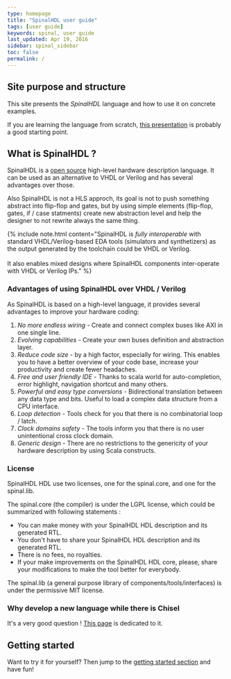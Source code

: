 ```yaml
---
type: homepage
title: "SpinalHDL user guide"
tags: [user guide]
keywords: spinal, user guide
last_updated: Apr 19, 2016
sidebar: spinal_sidebar
toc: false
permalink: /
---
```


## Site purpose and structure
This site presents the *SpinalHDL* language and how to use it on concrete examples.

If you are learning the language from scratch, [this presentation](/SpinalDoc/presentation/) is probably a good starting point.

## What is SpinalHDL ?
SpinalHDL is a [open source](https://github.com/SpinalHDL/SpinalHDL) high-level hardware description language. It can be used as an alternative to VHDL or Verilog and has several advantages over those.

Also SpinalHDL is not a HLS approch, its goal is not to push something abstract into flip-flop and gates, but by using simple elements (flip-flop, gates, if / case statments) create new abstraction level and help the designer to not rewrite always the same thing.

{% include note.html content="SpinalHDL is *fully interoperable* with standard VHDL/Verilog-based EDA tools (simulators and synthetizers) as the output generated by the toolchain could be VHDL or Verilog. <br/><br/>It also enables mixed designs where SpinalHDL components inter-operate with VHDL or Verilog IPs." %}

### Advantages of using SpinalHDL over VHDL / Verilog
As SpinalHDL is based on a high-level language, it provides several advantages to improve your hardware coding:

1. *No more endless wiring* - Create and connect complex buses like AXI in one single line.
1. *Evolving capabilities* - Create your own buses definition and abstraction layer.
1. *Reduce code size* - by a high factor, especially for wiring. This enables you to have a better overview of your code base, increase your productivity and create fewer headaches.
1. *Free and user friendly IDE* - Thanks to scala world for auto-completion, error highlight, navigation shortcut and many others.
1. *Powerful and easy type conversions* - Bidirectional translation between any data type and bits. Useful to load a complex data structure from a CPU interface.
1. *Loop detection* - Tools check for you that there is no combinatorial loop / latch.
1. *Clock domains safety* - The tools inform you that there is no user unintentional cross clock domain.
1. *Generic design* - There are no restrictions to the genericity of your hardware description by using Scala constructs.

### License
SpinalHDL HDL use two licenses, one for the spinal.core, and one for the spinal.lib.

The spinal.core (the compiler) is under the LGPL license, which could be summarized with following statements :

- You can make money with your SpinalHDL HDL description and its generated RTL.
- You don't have to share your SpinalHDL HDL description and its generated RTL.
- There is no fees, no royalties.
- If your make improvements on the SpinalHDL HDL core, please, share your modifications to make the tool better for everybody.

The spinal.lib (a general purpose library of components/tools/interfaces) is under the permissive MIT license.

### Why develop a new language while there is Chisel
It's a very good question ! [This page](/SpinalDoc/chisel/) is dedicated to it.

## Getting started
Want to try it for yourself? Then jump to the [getting started section](/SpinalDoc/spinal_getting_started) and have fun!
